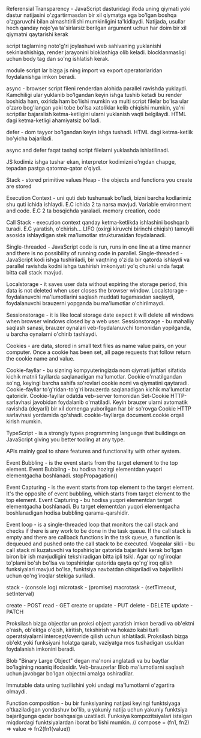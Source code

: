 Referensial Transparency - JavaScript dasturidagi ifoda uning qiymati yoki dastur natijasini o'zgartirmasdan
bir xil qiymatga ega bo'lgan boshqa o'zgaruvchi bilan almashtirilishi mumkinligini ta'kidlaydi. 
Natijada, usullar hech qanday nojo'ya ta'sirlarsiz berilgan argument uchun har doim bir xil qiymatni qaytarishi kerak

script taglarning noto'g'ri joylashuvi web sahivaning yuklanishi sekinlashishiga, render jarayonini bloklashiga
olib keladi. blocklanmasligi uchun body tag dan so'ng ishlatish kerak.

module script lar bizga js ning import va export operatorlaridan foydalanishga imkon beradi.

async - browser script fileni renderdan alohida parallel ravishda yuklaydi. Kamchiligi ular yuklanib bo'lgandan
keyin ishga tushib ketadi bu render boshida ham, oxirida ham bo'lishi mumkin va multi script filelar bo'lsa
ular o'zaro bog'langan yoki tobe bo'lsa xatoliklar kelib chiqishi mumkin, ya'ni scriptlar bajaralish
ketma-ketligini ularni yuklanish vaqti belgilaydi. HTML dagi ketma-ketligi ahamiyatsiz bo'ladi.

defer - dom tayyor bo'lgandan keyin ishga tushadi. HTML dagi ketma-ketlik bo'yicha bajariladi.

async and defer faqat tashqi script filelarni yuklashda ishlatilinadi.

JS kodimiz ishga tushar ekan, interpretor kodimizni o'ngdan chapge, tepadan pastga qatorma-qator o'qiydi.

Stack - stored primitive values
Heap - the objects and functions you create are stored

Execution Context - uni quti deb tushunsak bo'ladi, bizni barcha kodlarimiz shu quti ichida ishlaydi.
E.C ichida 2 ta narsa mavjud. Variable environment and code. E.C 2 ta bosqichda yaraladi. memory creation, code

Call Stack - execution context qanday ketma-ketlikda ishlashini boshqarib turadi. E.C yaratish, o'chirish...
LIFO (oxirgi kiruvchi birinchi chiqish) tamoyili asosida ishlaydigan stek ma'lumotlar strukturasidan foydalanadi.

Single-threaded - JavaScript code is run, runs in one line at a time manner and there is no possibility of
running code in parallel.
Single-threaded - JavaScript kodi ishga tushiriladi, bir vaqtning o'zida bir qatorda ishlaydi va 
parallel ravishda kodni ishga tushirish imkoniyati yo'q chunki unda faqat bitta call stack mavjud.

Localstorage - it saves user data without expiring the storage period, this data is not deleted when user
closes the browser window.
Localstorage - foydalanuvchi ma'lumotlarini saqlash muddati tugamasdan saqlaydi, 
foydalanuvchi brauzerni yopganda bu ma'lumotlar o'chirilmaydi.

Sessionstorage - it is like local storage date expect it will delete all windows when browser windows closed
by a web user.
Sessionstorage - bu mahalliy saqlash sanasi, brauzer oynalari veb-foydalanuvchi tomonidan yopilganda, 
u barcha oynalarni o'chirib tashlaydi.

Cookies - are data, stored in small text files as name value pairs, on your computer. Once a cookie has been
set, all page requests that follow return the cookie name and value.

Cookie-fayllar - bu sizning kompyuteringizda nom qiymati juftlari sifatida kichik matnli fayllarda saqlanadigan 
ma'lumotlar. Cookie o'rnatilgandan so'ng, keyingi barcha sahifa so'rovlari cookie nomi va qiymatini qaytaradi.
Cookie-fayllar to'g'ridan-to'g'ri brauzerda saqlanadigan kichik ma'lumotlar qatoridir.
Cookie-fayllar odatda veb-server tomonidan Set-Cookie HTTP-sarlavhasi javobidan foydalanib o'rnatiladi. Keyin 
brauzer ularni avtomatik ravishda (deyarli) bir xil domenga yuborilgan har bir so'rovga Cookie HTTP sarlavhasi
yordamida qo'shadi. cookie-fayllarga document.cookie orqali kirish mumkin.

TypeScript - is a strongly types programming language that buildings on JavaScript giving you better
tooling at any type.

APIs mainly goal to share features and functionality with other system.

Event Bubbling - is the event starts from the target element to the top element.
Event Bubbling - bu hodisa hozirgi elementdan yuqori elementgacha boshlanadi. stopPropagation()

Event Capturing - is the event starts from top element to the target element. It's the opposite of
event bubbling, which starts from target element to the top element.
Event Capturing - bu hodisa yuqori elementdan target elementgacha boshlanadi.
Bu target elementdan yuqori elementgacha boshlanadigan hodisa bubbling qarama-qarshidir.

Event loop - is a single-threaded loop that monitors the call stack and checks if there is any work
to be done in the task queue. If the call stack is empty and there are callback functions in the task queue,
a function is dequeued and pushed onto the call stack to be executed.
Voqealar sikli - bu call stack ni kuzatuvchi va topshiriqlar qatorida bajarilishi kerak bo'lgan 
biron bir ish mavjudligini tekshiradigan bitta ipli tsikl. Agar qo'ng'iroqlar to'plami bo'sh bo'lsa va 
topshiriqlar qatorida qayta qo'ng'iroq qilish funksiyalari mavjud bo'lsa, funktsiya navbatdan chiqariladi 
va bajarilishi uchun qo'ng'iroqlar stekiga suriladi.

stack - (console.log)
microtask - (promise)
macrotask - (setTimeout, setInterval)

create - POST
read - GET
create or update - PUT
delete - DELETE
update - PATCH

Proksilash bizga objectlar un proksi object yaratish imkon beradi va ob'ektni o'rash, ob'ektga o'qish, kiritish, 
tekshirish va hokazo kabi turli operatsiyalarni intercept/override qilish uchun ishlatiladi. 
Proksilash bizga ob'ekt yoki funksiyani holatga qarab, vaziyatga mos tushadigan usuldan foydalanish imkonini beradi.

Blob "Binary Large Object" degan ma'noni anglatadi va bu baytlar bo'lagining noaniq ifodasidir.
Veb-brauzerlar Blob ma'lumotlarni saqlash uchun javobgar bo'lgan objectni amalga oshiradilar.

Immutable data uning tuzilishini yoki undagi ma'lumotlarni o'zgartira olmaydi.

Function composition - bu bir funksiyaning natijasi keyingi funktsiyaga o'tkaziladigan yondashuv bo'lib, 
u yakuniy natija uchun yakuniy funktsiya bajarilgunga qadar boshqasiga uzatiladi. Funksiya kompozitsiyalari 
istalgan miqdordagi funktsiyalardan iborat bo'lishi mumkin.
// compose = (fn1, fn2) => value => fn2(fn1(value))
